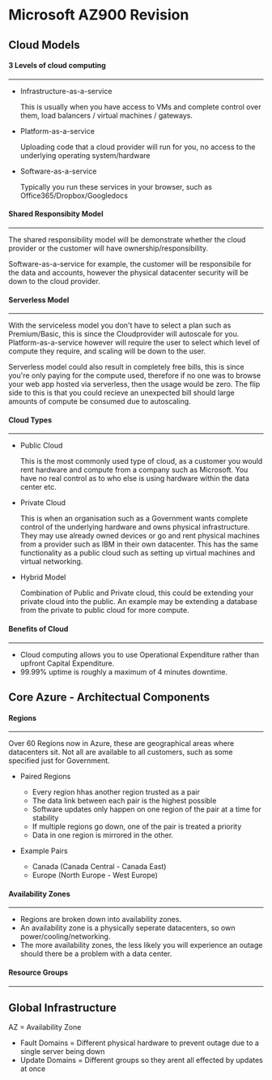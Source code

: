 # Microsoft AZ900 Revision

## Cloud Models

#### 3 Levels of cloud computing
***
- Infrastructure-as-a-service

  This is usually when you have access to VMs and complete control over them, load balancers / virtual machines / gateways.

- Platform-as-a-service

  Uploading code that a cloud provider will run for you, no access to the underlying operating system/hardware

- Software-as-a-service
  
  Typically you run these services in your browser, such as Office365/Dropbox/Googledocs
  
  
#### Shared Responsibity Model
***
  The shared responsibility model will be demonstrate whether the cloud provider or the customer will have ownership/responsibility.

  Software-as-a-service for example, the customer will be responsibile for the data and accounts, however the physical datacenter security will be down to the cloud provider. 

#### Serverless Model
***
  With the serviceless model you don't have to select a plan such as Premium/Basic, this is since the Cloudprovider will autoscale for you. Platform-as-a-service however will require the user to select which level of compute they require, and scaling will be down to the user. 

  Serverless model could also result in completely free bills, this is since you're only paying for the compute used, therefore if no one was to browse your web app hosted via serverless, then the usage would be zero. The flip side to this is that you could recieve an unexpected bill should large amounts of compute be consumed due to autoscaling. 

#### Cloud Types
***
- Public Cloud 

  This is the most commonly used type of cloud, as a customer you would rent hardware and compute from a company such as Microsoft. You have no real control as to who else is using hardware within the data center etc. 

- Private Cloud

  This is when an organisation such as a Government wants complete control of the underlying hardware and owns physical infrastructure. They may use already owned devices or go and rent physical machines from a provider such as IBM in their own datacenter. This has the same functionality as a public cloud such as setting up virtual machines and virtual networking. 
  
- Hybrid Model

  Combination of Public and Private cloud, this could be extending your private cloud into the public. An example may be extending a database from the private to public cloud for more compute. 
  
#### Benefits of Cloud
***
- Cloud computing allows you to use Operational Expenditure rather than upfront Capital Expenditure.
- 99.99% uptime is roughly a maximum of 4 minutes downtime. 

## Core Azure - Architectual Components

#### Regions
***
Over 60 Regions now in Azure, these are geographical areas where datacenters sit. Not all are available to all customers, such as some specified just for Government. 

- Paired Regions

  - Every region hhas another region trusted as a pair
  - The data link between each pair is the highest possible
  - Software updates only happen on one region of the pair at a time for stability
  - If multiple regions go down, one of the pair is treated a priority
  - Data in one region is mirrored in the other.

- Example Pairs
  - Canada (Canada Central - Canada East)
  - Europe (North Europe - West Europe)
  
#### Availability Zones
***
- Regions are broken down into availability zones.
- An availability zone is a physically seperate datacenters, so own power/cooling/networking. 
- The more availability zones, the less likely you will experience an outage should there be a problem with a data center. 

#### Resource Groups
*** 

## Global Infrastructure

AZ = Availability Zone

* Fault Domains = Different physical hardware to prevent outage due to a single server being down
* Update Domains = Different groups so they arent all effected by updates at once
